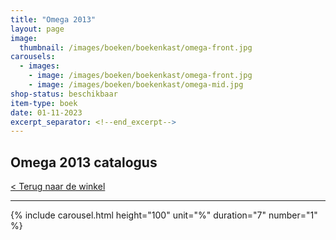 ```yaml
---
title: "Omega 2013"
layout: page
image: 
  thumbnail: /images/boeken/boekenkast/omega-front.jpg
carousels:
  - images: 
    - image: /images/boeken/boekenkast/omega-front.jpg
    - image: /images/boeken/boekenkast/omega-mid.jpg
shop-status: beschikbaar
item-type: boek
date: 01-11-2023
excerpt_separator: <!--end_excerpt-->
---
```


## Omega 2013 catalogus

<!--end_excerpt-->

[< Terug naar de winkel](/winkel)

***

{% include carousel.html height="100" unit="%" duration="7" number="1" %}
